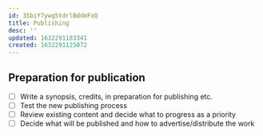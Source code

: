 ```yaml
---
id: 35biY7ywg5tdrlBddmFoQ
title: Publishing
desc: ''
updated: 1632291183341
created: 1632291125072
---
```

## Preparation for publication

- [ ] Write a synopsis, credits, in preparation for publishing etc.
- [ ] Test the new publishing process
- [ ] Review existing content and decide what to progress as a priority
- [ ] Decide what will be published and how to advertise/distribute the work
